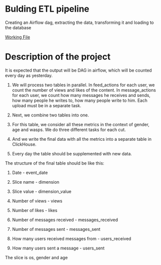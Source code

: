 # Bulding ETL pipeline

Creating an Airflow dag, extracting the data, transforming it and loading to the database

<a href="https://github.com/egorkapot/Karpov-Analyst-Simulator/blob/main/e-makarov-dag.py"> Working File </a>


<h1> Description of the project </h1

It is expected that the output will be DAG in airflow, which will be counted every day as yesterday.

1. We will process two tables in parallel. In feed_actions for each user, we count the number of views and likes of the content. In message_actions for each user, we count how many messages he receives and sends, how many people he writes to, how many people write to him. Each upload must be in a separate task.

2. Next, we combine two tables into one.

3. For this table, we consider all these metrics in the context of gender, age and wasps. We do three different tasks for each cut.

4. And we write the final data with all the metrics into a separate table in ClickHouse.

5. Every day the table should be supplemented with new data.

The structure of the final table should be like this:

1. Date - event_date

2. Slice name - dimension

3. Slice value - dimension_value

4. Number of views - views

5. Number of likes - likes

6. Number of messages received - messages_received

7. Number of messages sent - messages_sent

8. How many users received messages from - users_received

9. How many users sent a message - users_sent

The slice is os, gender and age
